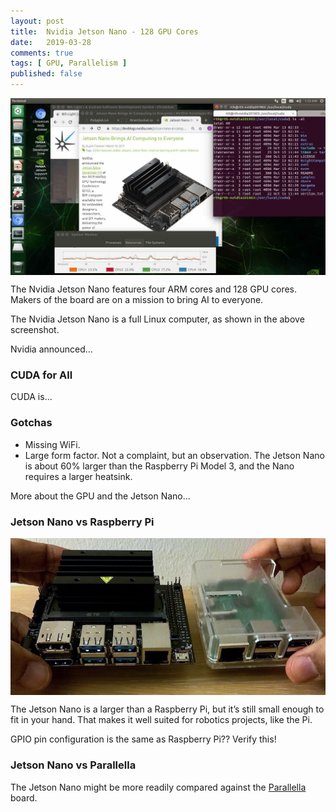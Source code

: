 ```yaml
---
layout: post
title:  Nvidia Jetson Nano - 128 GPU Cores
date:   2019-03-28
comments: true
tags: [ GPU, Parallelism ]
published: false
---
```


<img src="/images/nvidia-jetson-nano-developer-kit.jpg" width="600" align="center" alt="Screenshot: Nvidia Jetson Nano Developer Kit" title="Screenshot: Nvidia Jetson Nano Developer Kit" />

The Nvidia Jetson Nano features four ARM cores and 128 GPU cores. Makers of the board are on a mission to bring AI to everyone.

The Nvidia Jetson Nano is a full Linux computer, as shown in the above screenshot.

Nvidia announced...

### CUDA for All

CUDA is...


<!--more-->

### Gotchas

* Missing WiFi.
* Large form factor. Not a complaint, but an observation. The Jetson Nano is about 60% larger than the Raspberry Pi Model 3, and the Nano requires a larger heatsink.

More about the GPU and the Jetson Nano...

### Jetson Nano vs Raspberry Pi

<img src="/images/nvidia-jetson-nano-vs-raspberry-pi.jpg" width="600" align="center" alt="Nvidia Jetson Nano vs Raspberry Pi" title="Nvidia Jetson Nano vs Raspberry Pi" />

The Jetson Nano is a larger than a Raspberry Pi, but it’s still small enough to fit in your hand. That makes it well suited for robotics projects, like the Pi. 

GPIO pin configuration is the same as Raspberry Pi?? Verify this!


### Jetson Nano vs Parallella

The Jetson Nano might be more readily compared against the [Parallella](/blog/2014/07/07/parallella-quick-start-guide-with-gotchas/) board.

